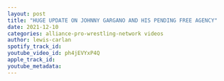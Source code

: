 ```yaml
---
layout: post
title: "HUGE UPDATE ON JOHNNY GARGANO AND HIS PENDING FREE AGENCY"
date: 2021-12-10
categories: alliance-pro-wrestling-network videos
author: lewis-carlan
spotify_track_id: 
youtube_video_id: ph4jEVYxP4Q
apple_track_id: 
youtube_metadata: 
---
```

